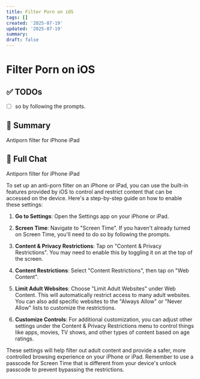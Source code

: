 ```yaml
---
title: Filter Porn on iOS
tags: []
created: '2025-07-19'
updated: '2025-07-19'
summary:
draft: false
---
```


# Filter Porn on iOS

## ✅ TODOs
- [ ] so by following the prompts.

## 📌 Summary
Antiporn filter for iPhone iPad

## 🧠 Full Chat


Antiporn filter for iPhone iPad

To set up an anti-porn filter on an iPhone or iPad, you can use the built-in features provided by iOS to control and restrict content that can be accessed on the device. Here's a step-by-step guide on how to enable these settings:

1. **Go to Settings**: Open the Settings app on your iPhone or iPad.

2. **Screen Time**: Navigate to "Screen Time". If you haven't already turned on Screen Time, you'll need to do so by following the prompts.

3. **Content & Privacy Restrictions**: Tap on "Content & Privacy Restrictions". You may need to enable this by toggling it on at the top of the screen.

4. **Content Restrictions**: Select "Content Restrictions", then tap on "Web Content".

5. **Limit Adult Websites**: Choose "Limit Adult Websites" under Web Content. This will automatically restrict access to many adult websites. You can also add specific websites to the "Always Allow" or "Never Allow" lists to customize the restrictions.

6. **Customize Controls**: For additional customization, you can adjust other settings under the Content & Privacy Restrictions menu to control things like apps, movies, TV shows, and other types of content based on age ratings.

These settings will help filter out adult content and provide a safer, more controlled browsing experience on your iPhone or iPad. Remember to use a passcode for Screen Time that is different from your device's unlock passcode to prevent bypassing the restrictions.